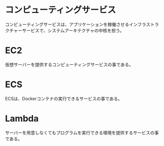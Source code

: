 # コンピューティングサービス
コンピューティングサービスは、アプリケーションを稼働させるインフラストラクチャーサービスで、システムアーキテクチャの中核を担う。

# EC2
仮想サーバーを提供するコンピューティングサービスの事である。

# ECS
ECSは、Dockerコンテナの実行できるサービスの事である。

# Lambda
サーバーを用意しなくてもプログラムを実行できる環境を提供するサービスの事である。
